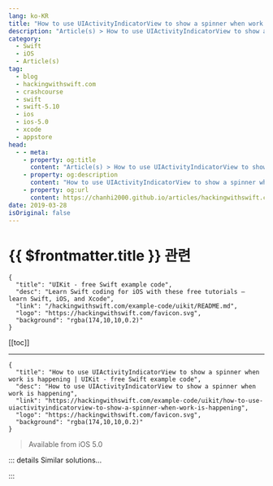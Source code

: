 ```yaml
---
lang: ko-KR
title: "How to use UIActivityIndicatorView to show a spinner when work is happening"
description: "Article(s) > How to use UIActivityIndicatorView to show a spinner when work is happening"
category:
  - Swift
  - iOS
  - Article(s)
tag: 
  - blog
  - hackingwithswift.com
  - crashcourse
  - swift
  - swift-5.10
  - ios
  - ios-5.0
  - xcode
  - appstore
head:
  - - meta:
    - property: og:title
      content: "Article(s) > How to use UIActivityIndicatorView to show a spinner when work is happening"
    - property: og:description
      content: "How to use UIActivityIndicatorView to show a spinner when work is happening"
    - property: og:url
      content: https://chanhi2000.github.io/articles/hackingwithswift.com/example-code/uikit/how-to-use-uiactivityindicatorview-to-show-a-spinner-when-work-is-happening.html
date: 2019-03-28
isOriginal: false
---
```


# {{ $frontmatter.title }} 관련

```component VPCard
{
  "title": "UIKit - free Swift example code",
  "desc": "Learn Swift coding for iOS with these free tutorials – learn Swift, iOS, and Xcode",
  "link": "/hackingwithswift.com/example-code/uikit/README.md",
  "logo": "https://hackingwithswift.com/favicon.svg",
  "background": "rgba(174,10,10,0.2)"
}
```

[[toc]]

---

```component VPCard
{
  "title": "How to use UIActivityIndicatorView to show a spinner when work is happening | UIKit - free Swift example code",
  "desc": "How to use UIActivityIndicatorView to show a spinner when work is happening",
  "link": "https://hackingwithswift.com/example-code/uikit/how-to-use-uiactivityindicatorview-to-show-a-spinner-when-work-is-happening",
  "logo": "https://hackingwithswift.com/favicon.svg",
  "background": "rgba(174,10,10,0.2)"
}
```

> Available from iOS 5.0

<!-- TODO: 작성 -->

<!--
If you need a simple visual way to show users that some activity is happening, `UIActivityIndicatorView` is the easiest approach. In fact, if you create a dedicated activity indicator view controller, you can cause the whole screen to dim without much code.

To try it out, create a new Cocoa Touch Class called SpinnerViewController, then give it this code:

import UIKit

```swift
class SpinnerViewController: UIViewController {
    var spinner = UIActivityIndicatorView(style: .whiteLarge)

    override func loadView() {
        view = UIView()
        view.backgroundColor = UIColor(white: 0, alpha: 0.7)

        spinner.translatesAutoresizingMaskIntoConstraints = false
        spinner.startAnimating()
        view.addSubview(spinner)

        spinner.centerXAnchor.constraint(equalTo: view.centerXAnchor).isActive = true
        spinner.centerYAnchor.constraint(equalTo: view.centerYAnchor).isActive = true
    }
}
```

You can now use view controller containment to embed that inside your current view controller so that it disables your controls. Something like this ought to be enough to get you started:

```swift
func createSpinnerView() {
    let child = SpinnerViewController()

    // add the spinner view controller
    addChild(child)
    child.view.frame = view.frame
    view.addSubview(child.view)
    child.didMove(toParent: self)

    // wait two seconds to simulate some work happening
    DispatchQueue.main.asyncAfter(deadline: .now() + 2) {
        // then remove the spinner view controller
        child.willMove(toParent: nil)
        child.view.removeFromSuperview()
        child.removeFromParent()
    }
}
```

-->

::: details Similar solutions…

<!--
/quick-start/swiftui/how-to-configure-core-data-to-work-with-swiftui">How to configure Core Data to work with SwiftUI 
/quick-start/swiftui/swiftui-tips-and-tricks">SwiftUI tips and tricks 
/quick-start/swiftui/how-to-show-a-map-view">How to show a Map view 
/example-code/language/how-to-detect-when-the-system-is-under-pressure-and-you-should-reduce-your-work">How to detect when the system is under pressure and you should reduce your work 
/quick-start/swiftui/how-to-show-annotations-in-a-map-view">How to show annotations in a Map view</a>
-->

:::

